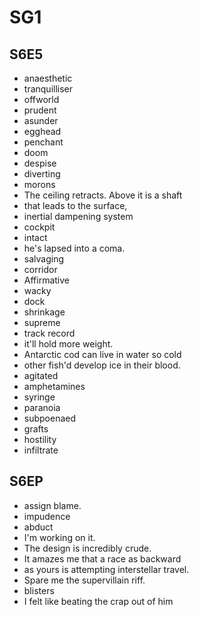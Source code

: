 # SG1

## S6E5

- anaesthetic
- tranquilliser
- offworld
- prudent
- asunder
- egghead
- penchant
- doom
- despise
- diverting
- morons
- The ceiling retracts. Above it is a shaft
- that leads to the surface,
- inertial dampening system
- cockpit
- intact
- he's lapsed into a coma.
- salvaging
- corridor
- Affirmative
- wacky
- dock
- shrinkage
- supreme
- track record
- it'll hold more weight.
- Antarctic cod can live in water so cold
- other fish'd develop ice in their blood.
- agitated
- amphetamines
- syringe
- paranoia
- subpoenaed
- grafts
- hostility
- infiltrate

## S6EP

- assign blame.
- impudence
- abduct
- I'm working on it.
- The design is incredibly crude.
- It amazes me that a race as backward
- as yours is attempting interstellar travel.
- Spare me the supervillain riff.
- blisters
- I felt like beating the crap out of him
